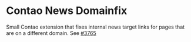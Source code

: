 Contao News Domainfix
=====================

Small Contao extension that fixes internal news target links for pages that are on a different domain. See [#3765](https://github.com/contao/core/issues/3765#issuecomment-102825299)
